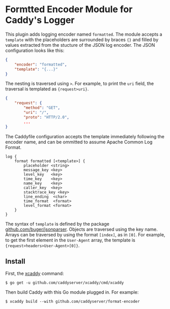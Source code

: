 Formtted Encoder Module for Caddy's Logger
===============================================

This plugin adds logging encoder named `formatted`. The module accepts a `template` with the placeholders are surrounded by
braces `{}` and filled by values extracted from the stucture of the JSON log encoder. The JSON configuration looks like this:
```json
{
	"encoder": "formatted",
	"template": "{...}"
}
```

The nesting is traversed using `>`. For example, to print the `uri` field, the traversal is templated as `{request>uri}`.

```json
{
	"request": {
		"method": "GET",
		"uri": "/",
		"proto": "HTTP/2.0",
		...
}
```

The Caddyfile configuration accepts the template immediately following the encoder name, and can be ommitted to assume Apache Common Log Format.

```caddyfile
log {
	format formatted [<template>] {
		placeholder <string>
		message_key <key>
		level_key   <key>
		time_key    <key>
		name_key    <key>
		caller_key  <key>
		stacktrace_key <key>
		line_ending  <char>
		time_format  <format>
		level_format <format>
	}
}
```

The syntax of `template` is defined by the package [github.com/buger/jsonparser](https://github.com/buger/jsonparser). Objects are traversed using the key name. Arrays can be traversed by using the format `[index]`, as in `[0]`. For example, to get the first element in the `User-Agent` array, the template is `{request>headers>User-Agent>[0]}`.

## Install

First, the [xcaddy](https://github.com/caddyserver/xcaddy) command:

```shell
$ go get -u github.com/caddyserver/xcaddy/cmd/xcaddy
```

Then build Caddy with this Go module plugged in. For example:

```shell
$ xcaddy build --with github.com/caddyserver/format-encoder
```

